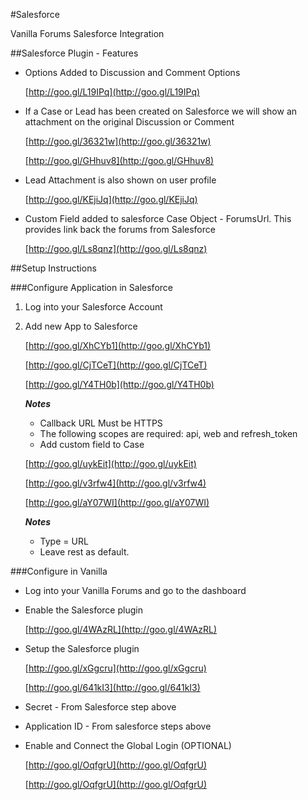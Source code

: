 #Salesforce

Vanilla Forums Salesforce Integration


##Salesforce Plugin - Features


*   Options Added to Discussion and Comment Options

    [http://goo.gl/L19IPq](http://goo.gl/L19IPq)

*   If a Case or Lead has been created on Salesforce we will show an attachment on the original Discussion or Comment

    [http://goo.gl/36321w](http://goo.gl/36321w)

    [http://goo.gl/GHhuv8](http://goo.gl/GHhuv8)

*   Lead Attachment is also shown on user profile

    [http://goo.gl/KEjiJq](http://goo.gl/KEjiJq)

*   Custom Field added to salesforce Case Object - ForumsUrl. This provides link back the forums from Salesforce

    [http://goo.gl/Ls8qnz](http://goo.gl/Ls8qnz)



##Setup Instructions



###Configure Application in Salesforce

1. Log into your Salesforce Account
1. Add new App to Salesforce

    [http://goo.gl/XhCYb1](http://goo.gl/XhCYb1)

    [http://goo.gl/CjTCeT](http://goo.gl/CjTCeT)

    [http://goo.gl/Y4TH0b](http://goo.gl/Y4TH0b)

    ***Notes***
    * Callback URL Must be HTTPS
    * The following scopes are required: api, web and refresh_token
    * Add custom field to Case

    [http://goo.gl/uykEit](http://goo.gl/uykEit)

    [http://goo.gl/v3rfw4](http://goo.gl/v3rfw4)

    [http://goo.gl/aY07WI](http://goo.gl/aY07WI)

    ***Notes***
    * Type = URL
    * Leave rest as default.


###Configure in Vanilla


* Log into your Vanilla Forums and go to the dashboard

* Enable the Salesforce plugin

    [http://goo.gl/4WAzRL](http://goo.gl/4WAzRL)

* Setup the Salesforce plugin

    [http://goo.gl/xGgcru](http://goo.gl/xGgcru)

    [http://goo.gl/641kI3](http://goo.gl/641kI3)

* Secret - From Salesforce step above
* Application ID - From salesforce steps above

* Enable and Connect the Global Login (OPTIONAL)

    [http://goo.gl/OqfgrU](http://goo.gl/OqfgrU)

    [http://goo.gl/OqfgrU](http://goo.gl/OqfgrU)

